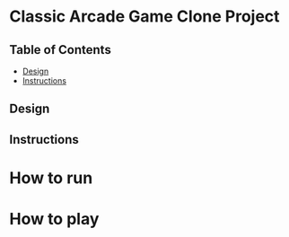 # Classic Arcade Game Clone Project

## Table of Contents

- [Design](#Design)
- [Instructions](#Instructions)

## Design



## Instructions

# How to run

# How to play

